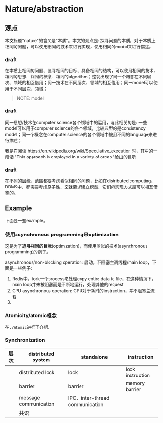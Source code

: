 # Nature/abstraction

## 观点

本文标题"nature"的含义是"本质"。本文的观点是: 探寻问题的本质，对于本质上相同的问题，可以使用相同的技术来进行实现，使用相同的model来进行描述。

### draft

在本质上相同的问题、追寻相同的目标、具备相同的结构，可以使用相同的技术、相同的思想、相同的概念、相同的algorithm；这就出现了同一个概念在不同层次、领域的相互借用；同一技术在不同层次、领域的相互借用；同一model可以使用于不同层次、领域；

> NOTE: model

### draft

同一思想/技术在computer science各个领域中的运用，与此相关的是: 一些model可以用于computer science的各个领域，比较典型的是consistency model；同一个概念在computer science的各个领域中被用不同的language来进行描述；

我是在阅读 https://en.wikipedia.org/wiki/Speculative_execution 时，其中的一段话 "This approach is employed in a variety of areas "给出的提示

### draft

在不同的层级、范围都要考虑看似相同的问题，比如在distributed computing、DBMS中，都需要考虑原子性，这就要求建立模型，它们的实现方式是可以相互借鉴的。

## Example

下面是一些example。

### 使用asynchronous programming来optimization

这是为了**追寻相同的目标**(optimization)，而使用类似的技术(asynchronous programming)的例子。

asynchronous/non-blocking operation: 启动，不阻塞主调线程/main loop，下面是一些例子:
1) Redis中，fork一个process来处理copy entire data to file，在这种情况下，main loop并未被阻塞而是不断地运行，处理其他的request
2) CPU asynchronous operation: CPU对于耗时的instruction，并不阻塞主流程
3) 



### Atomicity/atomic概念

在`./Atomic`进行了介绍。

### Synchronization

| 层次 | distributed system    | standalone                      | instruction      |
| ---- | --------------------- | ------------------------------- | ---------------- |
|      | distributed lock      | lock                            | lock instruction |
|      | barrier               | barrier                         | memory barrier   |
|      | message communication | IPC、inter-thread communication |                  |
|      | 共识                  |                                 |                  |

